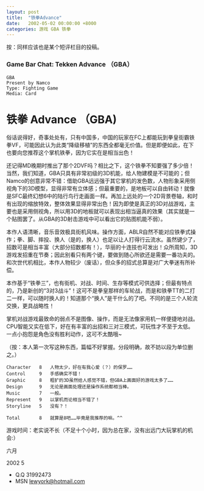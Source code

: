 ```yaml
---
layout: post
title:  "铁拳Advance"
date:   2002-05-02 00:00:00 +8000
categories: 游戏 GBA 铁拳
---
```


按：同样应该也是某个短评栏目的投稿。

### Game Bar Chat: Tekken Advance （GBA）

```
GBA
Present by Namco
Type: Fighting Game
Media: Card
```

# 铁拳 Advance （GBA)

俗话说得好，奇事处处有，只有中国多，中国的玩家在FC上都能玩到拳皇街霸铁拳VF，可能因此认为此类“降级移植”的东西全都毫无价值。但是即便如此，在下也要向您推荐这个掌机铁拳，因为它实在是相当出色！

还记得MD晚期时推出了那个2DVF吗？相比之下，这个铁拳不知要强了多少倍！当然，我们知道，GBA只具有非常初级的3D机能，给人物建模是不可能的；但Namco的创意非常不错：借助GBA远远强于其它掌机的发色数，人物形象采用侧视角下的3D模型，显得非常有立体感；但最重要的，是地板可以自由转动！就像是SFC最终幻想6中的陆行鸟行走画面一样。再加上远处的一个2D背景卷轴，和时有出现的缩放特效，整体效果显得非常出色！因为即使是真正的3D对战游戏，主要也是采用侧视角，所以用3D的地板就可以表现出相当逼真的效果（其实就是一个贴图罢了。从GBA的3D射击游戏中可以看出它的贴图机能不弱）。

本作人语清晰，音乐音效极具街机风味。操作方面，ABLR自然不能对应铁拳式操作；拳、脚、摔投、换人（是的，换人）也足以让人打得行云流水。虽然键少了，招数可是相当丰富（大部分招数都有！），华丽的十连技也可发出！众所周知，3D游戏发招重在节奏；因此别看只有两个键，要做到随心所欲还是需要一番功夫的。和次世代机相比，本作人物较少（废话），但众多的招式总算是对广大拳迷有所补偿。

本作基于“铁拳三”，也有街机、对战、时间、生存等模式可供选择；但最有特点的，乃是新创的“3对3战斗”！这可不是拳皇那样的车轮战，而是和铁拳TT的二打二一样，可以随时换人的！知道那个“换人”是干什么的了吧。不同的是三个人轮流交换，更具战略性！

掌机对战游戏最致命的弱点不是图像、操作，而是无法像家用机一样便捷地对战。CPU智能又实在低下，好在有丰富的出招和三对三模式，可玩性才不至于太低。一点小抱怨是角色没有胜利动作，这可不太酷哦~

（按：本人第一次写这种东西，篇幅不好掌握。分段明确，故不妨以段为单位删之。）

```
Character	8	人物太少，好在有我心爱（？）的保罗……
Control		9	手感确实不错！
Graphic		8	粗犷的3D虽然给人感觉不错，但GBA上画面好的游戏太多了……
Design		9	无论是画面处理还是操作系统都相当棒。
Music		7	一般。
Represent	9	以掌机而论相当不错了！
Storyline	5	没有？！

Total		8	就算是8吧……毕竟是我推荐的嘛。^^
```

游戏时间：老实说不长（不足十个小时，因为总在家，没有出远门大玩掌机的机会:）

六月

2002 5

- Q.Q 31992473
- MSN lewyork@hotmail.com